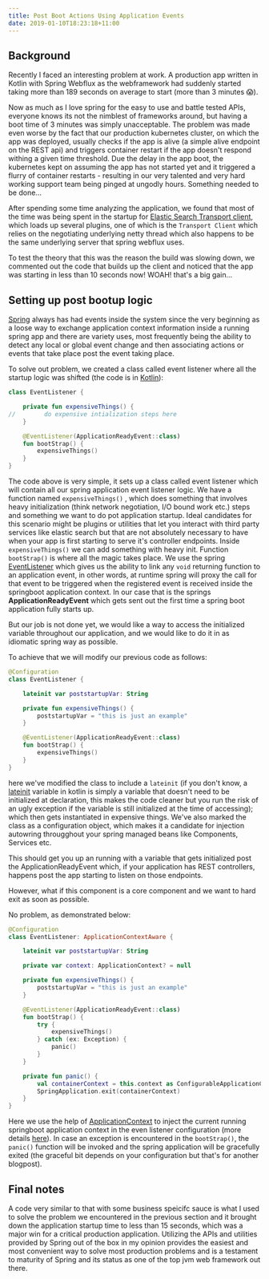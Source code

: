 ```yaml
---
title: Post Boot Actions Using Application Events
date: 2019-01-10T18:23:18+11:00
---
```


## Background

Recently I faced an interesting problem at work. A production app written in Kotlin with Spring Webflux as the webframework had suddenly started taking more than 189 seconds on average to start (more than 3 minutes 😱).

Now as much as I love spring for the easy to use and battle tested APIs, everyone knows its not the nimblest of frameworks around, but having a boot time of 3 minutes was simply unacceptable. The problem was made even worse by the fact that our production kubernetes cluster, on which the app was deployed, usually checks if the app is alive (a simple alive endpoint on the REST api) and triggers container restart if the app doesn't respond withing a given time threshold. Due the delay in the app boot, the kubernetes kept on assuming the app has not started yet and it triggered a flurry of container restarts - resulting in our very talented and very hard working support team being pinged at ungodly hours. Something needed to be done...

After spending some time analyzing the application, we found that most of the time was being spent in the startup for [Elastic Search Transport client](https://www.elastic.co/guide/en/elasticsearch/client/java-api/current/transport-client.html), which loads up several plugins, one of which is the `Transport Client` which relies on the negotiating underlying netty thread which also happens to be the same underlying server that spring webflux uses.

To test the theory that this was the reason the build was slowing down, we commented out the code that builds up the client and noticed that the app was starting in less than 10 seconds now! WOAH! that's a big gain...

## Setting up post bootup logic

[Spring](https://spring.io/) always has had events inside the system since the very beginning as a loose way to exchange application context information inside a running spring app and there are variety uses, most frequently being the ability to detect any local or global event change and then associating actions or events that take place post the event taking place.

To solve out problem, we created a class called event listener where all the startup logic was shifted (the code is in [Kotlin](https://kotlinlang.org/)):

```kotlin
class EventListener {

    private fun expensiveThings() {
//        do expensive intialization steps here
    }

    @EventListener(ApplicationReadyEvent::class)
    fun bootStrap() {
        expensiveThings()
    }
}
```

The code above is very simple, it sets up a class called event listener which will contain all our spring application event listener logic. We have a function named `expensiveThings()` , which does something that involves heavy initialization (think network negotiation, I/O bound work etc.) steps and something we want to do pot application startup. Ideal candidates for this scenario might be plugins or utilities that let you interact with third party services like elastic search but that are not absolutely necessary to have when your app is first starting to serve it's controller endpoints. Inside `expensiveThings()` we can add something with heavy init. Function `bootStrap()` is where all the magic takes place. We use the spring [EventListener](https://docs.spring.io/spring-framework/docs/current/javadoc-api/org/springframework/context/event/EventListener.html) which gives us the ability to link any `void` returning function to an application event, in other words, at runtime spring will proxy the call for that event to be triggered when the registered event is received inside the springboot application context. In our case that is the springs **ApplicationReadyEvent** which gets sent out the first time a spring boot application fully starts up.

But our job is not done yet, we would like a way to access the initialized variable throughout our application, and we would like to do it in as idiomatic spring way as possible.

To achieve that we will modify our previous code as follows:

```kotlin
@Configuration
class EventListener {

    lateinit var poststartupVar: String

    private fun expensiveThings() {
        poststartupVar = "this is just an example"
    }

    @EventListener(ApplicationReadyEvent::class)
    fun bootStrap() {
        expensiveThings()
    }
}
```

here we've modified the class to include a `lateinit` (if you don't know, a [lateinit](https://kotlinlang.org/docs/reference/properties.html#late-initialized-properties-and-variables) variable in kotlin is simply a variable that doesn't need to be initialized at declaration, this makes the code cleaner but you run the risk of an ugly exception if the variable is still initialized at the time of accessing); which then gets instantiated in expensive things. We've also marked the class as a configuration object, which makes it a candidate for injection autowring througghout your spring managed beans like Components, Services etc.

This should get you up an running with a variable that gets initialized post the ApplicationReadyEvent which, if your application has REST controllers, happens post the app starting to listen on those endpoints.

However, what if this component is a core component and we want to hard exit as soon as possible. 

No problem, as demonstrated below:

```kotlin
@Configuration
class EventListener: ApplicationContextAware {

    lateinit var poststartupVar: String

    private var context: ApplicationContext? = null

    private fun expensiveThings() {
        poststartupVar = "this is just an example"
    }

    @EventListener(ApplicationReadyEvent::class)
    fun bootStrap() {
        try {
            expensiveThings()
        } catch (ex: Exception) {
            panic()
        }
    }

    private fun panic() {
        val containerContext = this.context as ConfigurableApplicationContext
        SpringApplication.exit(containerContext)
    }
}
```

Here we use the help of [ApplicationContext](https://docs.spring.io/spring-framework/docs/current/javadoc-api/org/springframework/context/ApplicationContext.html) to inject the current running springboot application context in the even listener configuration (more details [here](https://spring.io/understanding/application-context)). In case an exception is encountered in the `bootStrap()`, the `panic()` function will be invoked and the spring application will be gracefully exited (the graceful bit depends on your configuration but that's for another blogpost).

## Final notes
A code very similar to that with some business speicifc sauce is what I used to solve the problem we encountered in the previous section and it brought down the application startup time to less than 15 seconds, which was a major win for a critical production application. Utilizing the APIs and utilities provided by Spring out of the box in my opinion provides the easiest and most convenient way to solve most production problems and is a testament to maturity of Spring and its status as one of the top jvm web framework out there.
